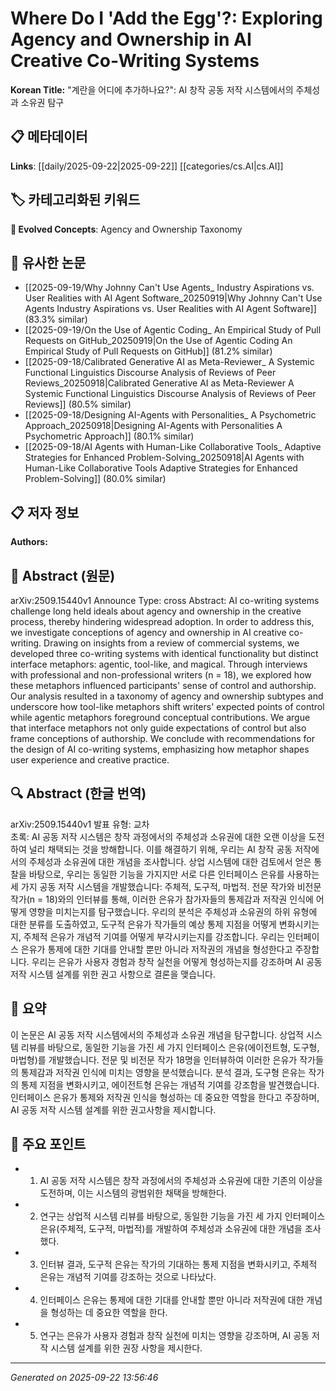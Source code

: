 # Where Do I 'Add the Egg'?: Exploring Agency and Ownership in AI Creative Co-Writing Systems

**Korean Title:** "계란을 어디에 추가하나요?": AI 창작 공동 저작 시스템에서의 주체성과 소유권 탐구

## 📋 메타데이터

**Links**: [[daily/2025-09-22|2025-09-22]] [[categories/cs.AI|cs.AI]]

## 🏷️ 카테고리화된 키워드
**🚀 Evolved Concepts**: Agency and Ownership Taxonomy

## 🔗 유사한 논문
- [[2025-09-19/Why Johnny Can't Use Agents_ Industry Aspirations vs. User Realities with AI Agent Software_20250919|Why Johnny Can't Use Agents Industry Aspirations vs. User Realities with AI Agent Software]] (83.3% similar)
- [[2025-09-19/On the Use of Agentic Coding_ An Empirical Study of Pull Requests on GitHub_20250919|On the Use of Agentic Coding An Empirical Study of Pull Requests on GitHub]] (81.2% similar)
- [[2025-09-18/Calibrated Generative AI as Meta-Reviewer_ A Systemic Functional Linguistics Discourse Analysis of Reviews of Peer Reviews_20250918|Calibrated Generative AI as Meta-Reviewer A Systemic Functional Linguistics Discourse Analysis of Reviews of Peer Reviews]] (80.5% similar)
- [[2025-09-18/Designing AI-Agents with Personalities_ A Psychometric Approach_20250918|Designing AI-Agents with Personalities A Psychometric Approach]] (80.1% similar)
- [[2025-09-18/AI Agents with Human-Like Collaborative Tools_ Adaptive Strategies for Enhanced Problem-Solving_20250918|AI Agents with Human-Like Collaborative Tools Adaptive Strategies for Enhanced Problem-Solving]] (80.0% similar)

## 📋 저자 정보

**Authors:** 

## 📄 Abstract (원문)

arXiv:2509.15440v1 Announce Type: cross 
Abstract: AI co-writing systems challenge long held ideals about agency and ownership in the creative process, thereby hindering widespread adoption. In order to address this, we investigate conceptions of agency and ownership in AI creative co-writing. Drawing on insights from a review of commercial systems, we developed three co-writing systems with identical functionality but distinct interface metaphors: agentic, tool-like, and magical. Through interviews with professional and non-professional writers (n = 18), we explored how these metaphors influenced participants' sense of control and authorship. Our analysis resulted in a taxonomy of agency and ownership subtypes and underscore how tool-like metaphors shift writers' expected points of control while agentic metaphors foreground conceptual contributions. We argue that interface metaphors not only guide expectations of control but also frame conceptions of authorship. We conclude with recommendations for the design of AI co-writing systems, emphasizing how metaphor shapes user experience and creative practice.

## 🔍 Abstract (한글 번역)

arXiv:2509.15440v1 발표 유형: 교차  
초록: AI 공동 저작 시스템은 창작 과정에서의 주체성과 소유권에 대한 오랜 이상을 도전하여 널리 채택되는 것을 방해합니다. 이를 해결하기 위해, 우리는 AI 창작 공동 저작에서의 주체성과 소유권에 대한 개념을 조사합니다. 상업 시스템에 대한 검토에서 얻은 통찰을 바탕으로, 우리는 동일한 기능을 가지지만 서로 다른 인터페이스 은유를 사용하는 세 가지 공동 저작 시스템을 개발했습니다: 주체적, 도구적, 마법적. 전문 작가와 비전문 작가(n = 18)와의 인터뷰를 통해, 이러한 은유가 참가자들의 통제감과 저작권 인식에 어떻게 영향을 미치는지를 탐구했습니다. 우리의 분석은 주체성과 소유권의 하위 유형에 대한 분류를 도출하였고, 도구적 은유가 작가들의 예상 통제 지점을 어떻게 변화시키는지, 주체적 은유가 개념적 기여를 어떻게 부각시키는지를 강조합니다. 우리는 인터페이스 은유가 통제에 대한 기대를 안내할 뿐만 아니라 저작권의 개념을 형성한다고 주장합니다. 우리는 은유가 사용자 경험과 창작 실천을 어떻게 형성하는지를 강조하며 AI 공동 저작 시스템 설계를 위한 권고 사항으로 결론을 맺습니다.

## 📝 요약

이 논문은 AI 공동 저작 시스템에서의 주체성과 소유권 개념을 탐구합니다. 상업적 시스템 리뷰를 바탕으로, 동일한 기능을 가진 세 가지 인터페이스 은유(에이전트형, 도구형, 마법형)를 개발했습니다. 전문 및 비전문 작가 18명을 인터뷰하여 이러한 은유가 작가들의 통제감과 저작권 인식에 미치는 영향을 분석했습니다. 분석 결과, 도구형 은유는 작가의 통제 지점을 변화시키고, 에이전트형 은유는 개념적 기여를 강조함을 발견했습니다. 인터페이스 은유가 통제와 저작권 인식을 형성하는 데 중요한 역할을 한다고 주장하며, AI 공동 저작 시스템 설계를 위한 권고사항을 제시합니다.

## 🎯 주요 포인트

- 1. AI 공동 저작 시스템은 창작 과정에서의 주체성과 소유권에 대한 기존의 이상을 도전하며, 이는 시스템의 광범위한 채택을 방해한다.

- 2. 연구는 상업적 시스템 리뷰를 바탕으로, 동일한 기능을 가진 세 가지 인터페이스 은유(주체적, 도구적, 마법적)를 개발하여 주체성과 소유권에 대한 개념을 조사했다.

- 3. 인터뷰 결과, 도구적 은유는 작가의 기대하는 통제 지점을 변화시키고, 주체적 은유는 개념적 기여를 강조하는 것으로 나타났다.

- 4. 인터페이스 은유는 통제에 대한 기대를 안내할 뿐만 아니라 저작권에 대한 개념을 형성하는 데 중요한 역할을 한다.

- 5. 연구는 은유가 사용자 경험과 창작 실천에 미치는 영향을 강조하며, AI 공동 저작 시스템 설계를 위한 권장 사항을 제시한다.

---

*Generated on 2025-09-22 13:56:46*
